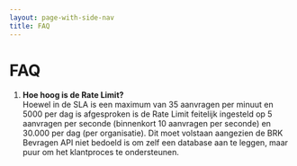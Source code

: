```yaml
---
layout: page-with-side-nav
title: FAQ
---
```

# FAQ

1. **Hoe hoog is de Rate Limit?**<br/>
Hoewel in de SLA is een maximum van 35 aanvragen per minuut en 5000 per dag is afgesproken is de Rate Limit feitelijk ingesteld op 5 aanvragen per seconde (binnenkort 10 aanvragen per seconde) en 30.000 per dag (per organisatie).
Dit moet volstaan aangezien de BRK Bevragen API niet bedoeld is om zelf een database aan te leggen, maar puur om het klantproces te ondersteunen.
